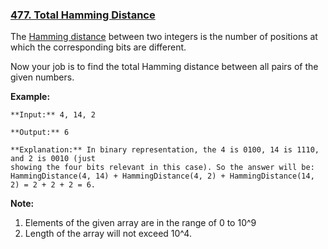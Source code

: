 ### [477. Total Hamming Distance](https://leetcode.com/problems/total-hamming-distance/description/)

The [Hamming distance][0] between two integers is the number of positions at which the corresponding bits are different.

Now your job is to find the total Hamming distance between all pairs of the given numbers. 

**Example:**

    **Input:** 4, 14, 2
    
    **Output:** 6
    
    **Explanation:** In binary representation, the 4 is 0100, 14 is 1110, and 2 is 0010 (just
    showing the four bits relevant in this case). So the answer will be:
    HammingDistance(4, 14) + HammingDistance(4, 2) + HammingDistance(14, 2) = 2 + 2 + 2 = 6.
    

**Note:**

1. Elements of the given array are in the range of 0 to 10^9
1. Length of the array will not exceed 10^4.

[0]: https://en.wikipedia.org/wiki/Hamming_distance
  